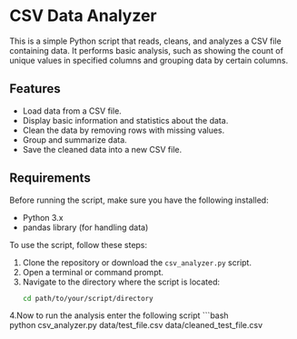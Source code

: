 # CSV Data Analyzer

This is a simple Python script that reads, cleans, and analyzes a CSV file containing data. It performs basic analysis, such as showing the count of unique values in specified columns and grouping data by certain columns.

## Features

- Load data from a CSV file.
- Display basic information and statistics about the data.
- Clean the data by removing rows with missing values.
- Group and summarize data.
- Save the cleaned data into a new CSV file.

## Requirements

Before running the script, make sure you have the following installed:

- Python 3.x
- pandas library (for handling data)



To use the script, follow these steps:

1. Clone the repository or download the `csv_analyzer.py` script.
2. Open a terminal or command prompt.
3. Navigate to the directory where the script is located:
    ```bash
   cd path/to/your/script/directory
4.Now to run the analysis enter the following script
     ```bash             
   python csv_analyzer.py data/test_file.csv data/cleaned_test_file.csv

                  
